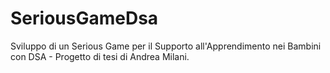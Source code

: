 # SeriousGameDsa
Sviluppo di un Serious Game per il Supporto all'Apprendimento nei Bambini con DSA - Progetto di tesi di Andrea Milani.
